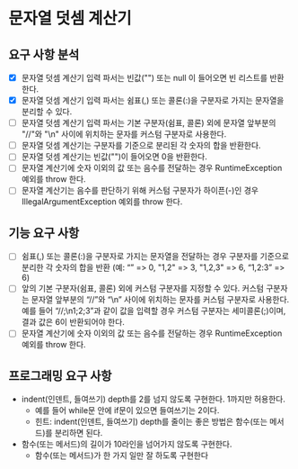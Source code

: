 # 문자열 덧셈 계산기

## 요구 사항 분석
- [x] 문자열 덧셈 계산기 입력 파서는 빈값("") 또는 null 이 들어오면 빈 리스트를 반환한다.
- [x] 문자열 덧셈 계산기 입력 파서는 쉼표(,) 또는 콜론(:)을 구분자로 가지는 문자열을 분리할 수 있다.
- [ ] 문자열 덧셈 계산기 입력 파서는 기본 구분자(쉼표, 콜론) 외에 문자열 앞부분의 "//"와 "\n" 사이에 위치하는 문자를 커스텀 구분자로 사용한다.
- [ ] 문자열 덧셈 계산기는 구분자를 기준으로 분리된 각 숫자의 합을 반환한다.
- [ ] 문자열 덧셈 계산기는 빈값("")이 들어오면 0을 반환한다.
- [ ] 문자열 계산기에 숫자 이외의 값 또는 음수를 전달하는 경우 RuntimeException 예외를 throw 한다.
- [ ] 문자열 계산기는 음수를 판단하기 위해 커스텀 구분자가 하이픈(-)인 경우 IllegalArgumentException 예외를 throw 한다.

## 기능 요구 사항
- [ ] 쉼표(,) 또는 콜론(:)을 구분자로 가지는 문자열을 전달하는 경우 구분자를 기준으로 분리한 각 숫자의 합을 반환 (예: “” => 0, "1,2" => 3, "1,2,3" => 6, “1,2:3” => 6)
- [ ] 앞의 기본 구분자(쉼표, 콜론) 외에 커스텀 구분자를 지정할 수 있다. 커스텀 구분자는 문자열 앞부분의 “//”와 “\n” 사이에 위치하는 문자를 커스텀 구분자로 사용한다. 예를 들어 “//;\n1;2;3”과 같이 값을 입력할 경우 커스텀 구분자는 세미콜론(;)이며, 결과 값은 6이 반환되어야 한다.
- [ ] 문자열 계산기에 숫자 이외의 값 또는 음수를 전달하는 경우 RuntimeException 예외를 throw 한다.

## 프로그래밍 요구 사항
- indent(인덴트, 들여쓰기) depth를 2를 넘지 않도록 구현한다. 1까지만 허용한다.
  - 예를 들어 while문 안에 if문이 있으면 들여쓰기는 2이다.
  - 힌트: indent(인덴트, 들여쓰기) depth를 줄이는 좋은 방법은 함수(또는 메서드)를 분리하면 된다.
- 함수(또는 메서드)의 길이가 10라인을 넘어가지 않도록 구현한다.
  - 함수(또는 메서드)가 한 가지 일만 잘 하도록 구현한다